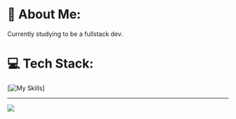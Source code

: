 # 💫 About Me:
Currently studying to be a fullstack dev.

# 💻 Tech Stack:
[![My Skills](https://skillicons.dev/icons?i=java,kotlin,nodejs,figma&theme=dark)]


---
[![](https://visitcount.itsvg.in/api?id=JbJet&icon=0&color=4)](https://visitcount.itsvg.in)
